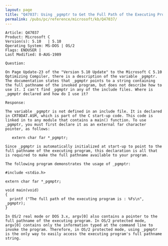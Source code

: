 ```yaml
---
layout: page
title: "Q47037: Using _pgmptr to Get the Full Path of the Executing Program"
permalink: /pubs/pc/reference/microsoft/kb/Q47037/
---
```


	Article: Q47037
	Product: Microsoft C
	Version(s): 5.10   | 5.10
	Operating System: MS-DOS | OS/2
	Flags: ENDUSER |
	Last Modified: 8-AUG-1989
	
	Question:
	
	On Page Update-23 of the "Version 5.10 Update" to the Microsoft C 5.10
	Optimizing Compiler, there is a description of the variable _pgmptr.
	The documentation states that _pgmptr points to a string containing
	the full pathname of the invoked program, but does not describe how to
	use it. I can't find _pgmptr in any of the include files. Where is
	_pgmptr declared and how do I use it?
	
	Response:
	
	The variable _pgmptr is not defined in an include file. It is declared
	in CRT0DAT.ASM, which is part of the C start-up code. This code is
	linked in to any module that contains a main() function. To use
	_pgmptr, you must first declare it as an external far character
	pointer, as follows:
	
	   extern char far *_pgmptr;
	
	Since _pgmptr is automatically initialized at start-up to point to the
	full pathname of the executing program, this declaration is all that
	is required to make the full pathname available to your program.
	
	The following program demonstrates the usage of _pgmptr:
	
	#include <stdio.h>
	
	extern char far *_pgmptr;
	
	void main(void)
	{
	  printf ("The full path of the executing program is : %Fs\n", _pgmptr);
	}
	
	In OS/2 real mode or DOS 3.x, argv[0] also contains a pointer to the
	full pathname of the executing program. In OS/2 protected mode,
	argv[0] contains only the information typed at the command line to
	invoke the program. Therefore, in OS/2 protected mode, using _pgmptr
	is the only way to easily access the executing program's full pathname
	string.
